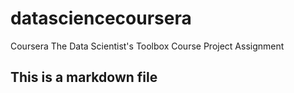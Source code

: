 datasciencecoursera
===================

Coursera The Data Scientist's Toolbox Course Project Assignment

## This is a markdown file
